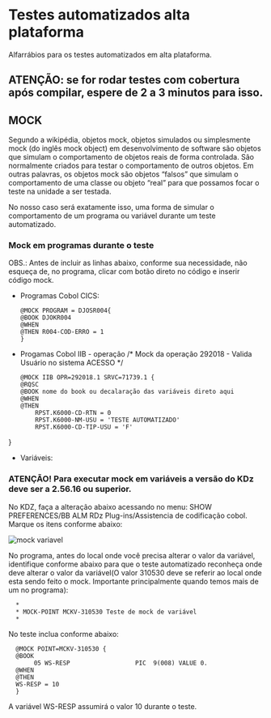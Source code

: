# Testes automatizados alta plataforma

Alfarrábios para os testes automatizados em alta plataforma.

## ATENÇÃO: se for rodar testes com cobertura após compilar, espere de 2 a 3 minutos para isso.

## MOCK

Segundo a wikipédia, objetos mock, objetos simulados ou simplesmente mock (do inglês mock object) em desenvolvimento de software são objetos que simulam o comportamento de objetos reais de forma controlada. São normalmente criados para testar o comportamento de outros objetos. Em outras palavras, os objetos mock são objetos “falsos” que simulam o comportamento de uma classe ou objeto “real” para que possamos focar o teste na unidade a ser testada. 

No nosso caso será exatamente isso, uma forma de simular o comportamento de um programa ou variável durante um teste automatizado.

### Mock em programas durante o teste

OBS.: Antes de incluir as linhas abaixo, conforme sua necessidade, não esqueça de, no programa, clicar com botão direto no código e inserir código mock.

- Programas Cobol CICS:

      @MOCK PROGRAM = DJOSR004{
      @BOOK DJOKR004
      @WHEN
      @THEN R004-COD-ERRO = 1
      }
- Progamas Cobol IIB - operação
/* Mock da operação 292018 - Valida Usuário no sistema ACESSO */

      @MOCK IIB OPR=292018.1 SRVC=71739.1 {
      @RQSC
      @BOOK nome do book ou decalaração das variáveis direto aqui
      @WHEN
      @THEN
          RPST.K6000-CD-RTN = 0
          RPST.K6000-NM-USU = 'TESTE AUTOMATIZADO'
          RPST.K6000-CD-TIP-USU = 'F'
} 

- Variáveis:

### ATENÇÃO! Para executar mock em variáveis a versão do KDz deve ser a 2.56.16 ou superior.

No KDZ, faça a alteração abaixo acessando no menu: SHOW PREFERENCES/BB ALM RDz Plug-ins/Assistencia de codificação cobol. Marque os itens conforme abaixo:

![mock variavel](https://user-images.githubusercontent.com/49697760/109506368-52494900-7a7c-11eb-8f90-ceabd4fdcef0.jpg)

No programa, antes do local onde você precisa alterar o valor da variável, identifique conforme abaixo para que o teste automatizado reconheça onde deve alterar o valor da variável(O valor 310530 deve se referir ao local onde esta sendo feito o mock. Importante principalmente quando temos mais de um no programa):

      *
      * MOCK-POINT MCKV-310530 Teste de mock de variável
      *

No teste inclua conforme abaixo:

      @MOCK POINT=MCKV-310530 {
      @BOOK
           05 WS-RESP                  PIC  9(008) VALUE 0.
      @WHEN
      @THEN
      WS-RESP = 10
      }

A variável WS-RESP assumirá o valor 10 durante o teste.
